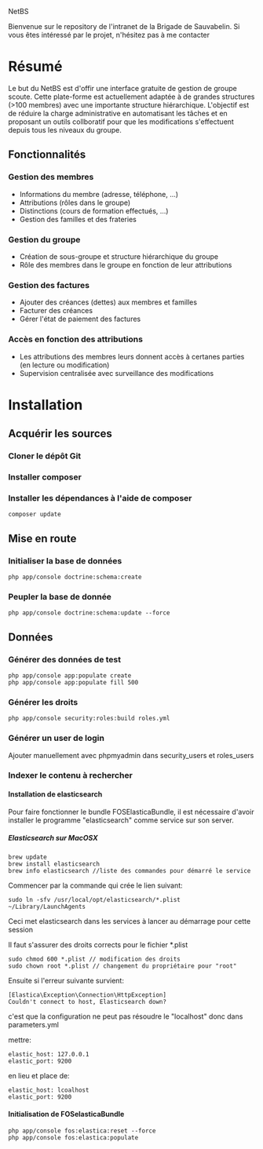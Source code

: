 NetBS

Bienvenue sur le repository de l'intranet de la Brigade de Sauvabelin.
Si vous êtes intéressé par le projet, n'hésitez pas à me contacter

# Résumé
Le but du NetBS est d'offir une interface gratuite de gestion de groupe scoute. Cette plate-forme est actuellement adaptée à de grandes structures (>100 membres) avec une importante structure hiérarchique. L'objectif est de réduire la charge administrative en automatisant les tâches et en proposant un outils collboratif pour que les modifications s'effectuent depuis tous les niveaux du groupe.

## Fonctionnalités
### Gestion des membres
* Informations du membre (adresse, téléphone, ...)
* Attributions (rôles dans le groupe)
* Distinctions (cours de formation effectués, ...)
* Gestion des familles et des frateries

### Gestion du groupe
* Création de sous-groupe et structure hiérarchique du groupe
* Rôle des membres dans le groupe en fonction de leur attributions

### Gestion des factures
* Ajouter des créances (dettes) aux membres et familles
* Facturer des créances
* Gérer l'état de paiement des factures

### Accès en fonction des attributions
* Les attributions des membres leurs donnent accès à certanes parties (en lecture ou modification)
* Supervision centralisée avec surveillance des modifications

# Installation
## Acquérir les sources
### Cloner le dépôt Git

### Installer composer

### Installer les dépendances à l'aide de composer
```
composer update
```
## Mise en route
### Initialiser la base de données
```
php app/console doctrine:schema:create
```
### Peupler la base de donnée
```
php app/console doctrine:schema:update --force
```
## Données
### Générer des données de test
```
php app/console app:populate create
php app/console app:populate fill 500
```
### Générer les droits
```
php app/console security:roles:build roles.yml
```
### Générer un user de login
Ajouter manuellement avec phpmyadmin dans security_users et roles_users

### Indexer le contenu à rechercher

#### Installation de elasticsearch

Pour faire fonctionner le bundle FOSElasticaBundle, il est nécessaire d'avoir installer le programme "elasticsearch" comme service sur son server.

##### Elasticsearch sur MacOSX
```
brew update
brew install elasticsearch
brew info elasticsearch //liste des commandes pour démarré le service
```
Commencer par la commande qui crée le lien suivant:
```
sudo ln -sfv /usr/local/opt/elasticsearch/*.plist ~/Library/LaunchAgents
```
Ceci met elasticsearch dans les services à lancer au démarrage pour cette session

Il faut s'assurer des droits corrects pour le fichier *.plist

```
sudo chmod 600 *.plist // modification des droits
sudo chown root *.plist // changement du propriétaire pour "root"
```
Ensuite si l'erreur suivante survient: 
```
[Elastica\Exception\Connection\HttpException]  
Couldn't connect to host, Elasticsearch down? 
```
c'est que la configuration ne peut pas résoudre le "localhost" donc dans parameters.yml

mettre:
```
elastic_host: 127.0.0.1
elastic_port: 9200
```
en lieu et place de:
```
elastic_host: lcoalhost
elastic_port: 9200
```
#### Initialisation de FOSelasticaBundle

```
php app/console fos:elastica:reset --force
php app/console fos:elastica:populate
```
